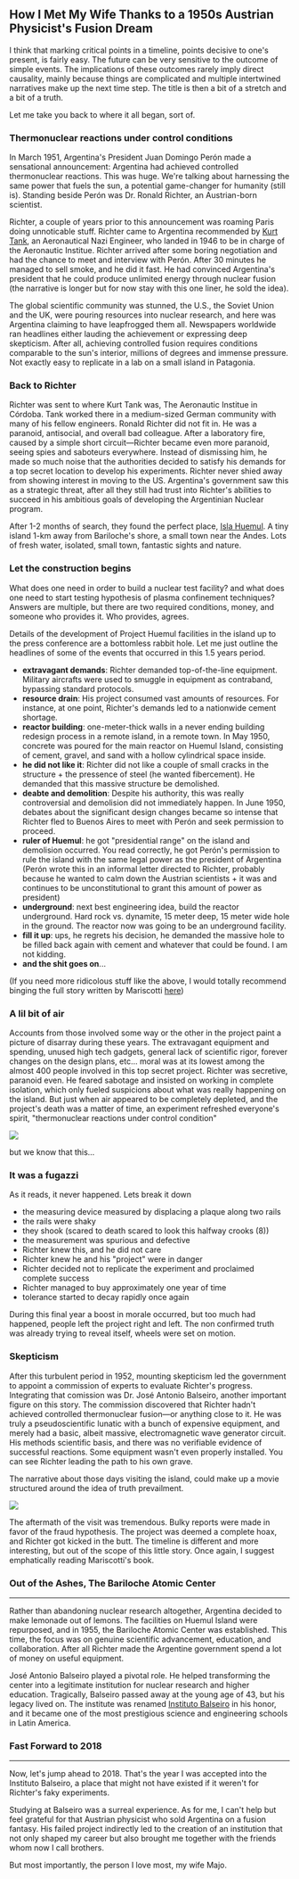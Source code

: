 **How I Met My Wife Thanks to a 1950s Austrian Physicist's Fusion Dream**
---


I think that marking critical points in a timeline, points decisive to one's present, is fairly easy. The future can be very sensitive to the outcome of simple events. The implications of these outcomes rarely imply direct causality, mainly because things are complicated and multiple intertwined narratives make up the next time step. The title is then a bit of a stretch and a bit of a truth.

Let me take you back to where it all began, sort of.


### Thermonuclear reactions under control conditions

In March 1951, Argentina's President Juan Domingo Perón made a sensational announcement: Argentina had achieved controlled thermonuclear reactions. This was huge. We're talking about harnessing the same power that fuels the sun, a potential game-changer for humanity (still is). Standing beside Perón was Dr. Ronald Richter, an Austrian-born scientist.

Richter, a couple of years prior to this announcement was roaming Paris doing unnoticable stuff. Richter came to Argentina recommended by [Kurt Tank](https://en.wikipedia.org/wiki/Kurt_Tank), an Aeronautical Nazi Engineer, who landed in 1946 to be in charge of the Aeronautic Institue. Richter arrived after some boring negotiation and had the chance to meet and interview with Perón. After 30 minutes he managed to sell smoke, and he did it fast. He had convinced Argentina's president that he could produce unlimited energy through nuclear fusion (the narrative is longer but for now stay with this one liner, he sold the idea).

The global scientific community was stunned, the U.S., the Soviet Union and the UK, were pouring resources into nuclear research, and here was Argentina claiming to have leapfrogged them all. Newspapers worldwide ran headlines either lauding the achievement or expressing deep skepticism. After all, achieving controlled fusion requires conditions comparable to the sun's interior, millions of degrees and immense pressure. Not exactly easy to replicate in a lab on a small island in Patagonia.


### Back to Richter

Richter was sent to where Kurt Tank was, The Aeronautic Institue in Córdoba. Tank worked there in a medium-sized German community with many of his fellow engineers. Ronald Richter did not fit in. He was a paranoid, antisocial, and overall bad colleague. After a laboratory fire, caused by a simple short circuit—Richter became even more paranoid, seeing spies and saboteurs everywhere. Instead of dismissing him, he made so much noise that the authorities decided to satisfy his demands for a top secret location to develop his experiments. Richter never shied away from showing interest in moving to the US. Argentina's government saw this as a strategic threat, after all they still had trust into Richter's abilities to succeed in his ambitious goals of developing the Argentinian Nuclear program.

After 1-2 months of search, they found the perfect place, [Isla Huemul](https://es.wikipedia.org/wiki/Isla_Huemul). A tiny island 1-km away from Bariloche's shore, a small town near the Andes. Lots of fresh water, isolated, small town, fantastic sights and nature.

### Let the construction begins

What does one need in order to build a nuclear test facility? and what does one need to start testing hypothesis of plasma confinement techniques? Answers are multiple, but there are two required conditions, money, and someone who provides it. Who provides, agrees.

Details of the development of Project Huemul facilities in the island up to the press conference are a bottomless rabbit hole. Let me just outline the headlines of some of the events that occurred in this 1.5 years period.

- **extravagant demands**: Richter demanded top-of-the-line equipment. Military aircrafts were used to smuggle in equipment as contraband, bypassing standard protocols.
- **resource drain**: His project consumed vast amounts of resources. For instance, at one point, Richter's demands led to a nationwide cement shortage.
- **reactor building**: one-meter-thick walls in a never ending building redesign process in a remote island, in a remote town. In May 1950, concrete was poured for the main reactor on Huemul Island, consisting of cement, gravel, and sand with a hollow cylindrical space inside.
- **he did not like it**: Richter did not like a couple of small cracks in the structure + the pressence of steel (he wanted fibercement). He demanded that this massive structure be demolished.
- **deabte and demolition**: Despite his authority, this was really controversial and demolision did not immediately happen. In June 1950, debates about the significant design changes became so intense that Richter fled to Buenos Aires to meet with Perón and seek permission to proceed.
- **ruler of Huemul**: he got "presidential range" on the island and demolision occurred. You read correctly, he got Perón's permission to rule the island with the same legal power as the president of Argentina (Perón wrote this in an informal letter directed to Richter, probably because he wanted to calm down the Austrian scientists + it was and continues to be unconstitutional to grant this amount of power as president)
- **underground**: next best engineering idea, build the reactor underground. Hard rock vs. dynamite, 15 meter deep, 15 meter wide hole in the ground. The reactor now was going to be an underground facility.
- **fill it up**: ups, he regrets his decision, he demanded the massive hole to be filled back again with cement and whatever that could be found. I am not kidding.
- **and the shit goes on**...


(If you need more ridicolous stuff like the above, I would totally recommend binging the full story written by Mariscotti [here](https://www.amazon.de/Atomic-Secret-Huemul-Island-Argentina/dp/1545569940))


### A lil bit of air

Accounts from those involved some way or the other in the project paint a picture of disarray during these years. The extravagant equipment and spending, unused high tech gadgets, general lack of scientific rigor, forever changes on the design plans, etc... moral was at its lowest among the almost 400 people involved in this top secret project. Richter was secretive, paranoid even. He feared sabotage and insisted on working in complete isolation, which only fueled suspicions about what was really happening on the island. But just when air appeared to be completely depleted, and the project's death was a matter of time, an experiment refreshed everyone's spirit, "thermonuclear reactions under control condition"

![](https://upload.wikimedia.org/wikipedia/commons/8/8c/Ronald_Richter_-_Proyecto_Huemul.jpg)

but we know that this...

### It was a fugazzi

As it reads, it never happened. Lets break it down

- the measuring device measured by displacing a plaque along two rails
- the rails were shaky
- they shook (scared to death scared to look this halfway crooks (8))
- the measurement was spurious and defective
- Richter knew this, and he did not care
- Richter knew he and his "project" were in danger
- Richter decided not to replicate the experiment and proclaimed complete success
- Richter managed to buy approximately one year of time
- tolerance started to decay rapidly once again

During this final year a boost in morale occurred, but too much had happened, people left the project right and left. The non confirmed truth was already trying to reveal itself, wheels were set on motion.

### Skepticism

After this turbulent period in 1952, mounting skepticism led the government to appoint a commission of experts to evaluate Richter's progress. Integrating that comission was Dr. José Antonio Balseiro, another important figure on this story. The commission discovered that Richter hadn't achieved controlled thermonuclear fusion—or anything close to it. He was truly a pseudoscientific lunatic with a bunch of expensive equipment, and merely had a basic, albeit massive, electromagnetic wave generator circuit. His methods scientific basis, and there was no verifiable evidence of successful reactions. Some equipment wasn't even properly installed. You can see Richter leading the path to his own grave.

The narrative about those days visiting the island, could make up a movie structured around the idea of truth prevailment.

![](https://www.clarin.com/img/2022/09/03/bcnAaSuOU_1256x620__1.jpg)


The aftermath of the visit was tremendous. Bulky reports were made in favor of the fraud hypothesis. The project was deemed a complete hoax, and Richter got kicked in the butt. The timeline is different and more interesting, but out of the scope of this little story. Once again, I suggest emphatically reading Mariscotti's book.

### Out of the Ashes, The Bariloche Atomic Center
---

Rather than abandoning nuclear research altogether, Argentina decided to make lemonade out of lemons. The facilities on Huemul Island were repurposed, and in 1955, the Bariloche Atomic Center was established. This time, the focus was on genuine scientific advancement, education, and collaboration. After all Richter made the Argentine government spend a lot of money on useful equipment.

José Antonio Balseiro played a pivotal role. He helped transforming the center into a legitimate institution for nuclear research and higher education. Tragically, Balseiro passed away at the young age of 43, but his legacy lived on. The institute was renamed [Instituto Balseiro](https://en.wikipedia.org/wiki/Balseiro_Institute) in his honor, and it became one of the most prestigious science and engineering schools in Latin America.


### Fast Forward to 2018
---

Now, let's jump ahead to 2018. That's the year I was accepted into the Instituto Balseiro, a place that might not have existed if it weren't for Richter's faky experiments.

Studying at Balseiro was a surreal experience. As for me, I can't help but feel grateful for that Austrian physicist who sold Argentina on a fusion fantasy. His failed project indirectly led to the creation of an institution that not only shaped my career but also brought me together with the friends whom now I call brothers.

But most importantly, the person I love most, my wife Majo.
